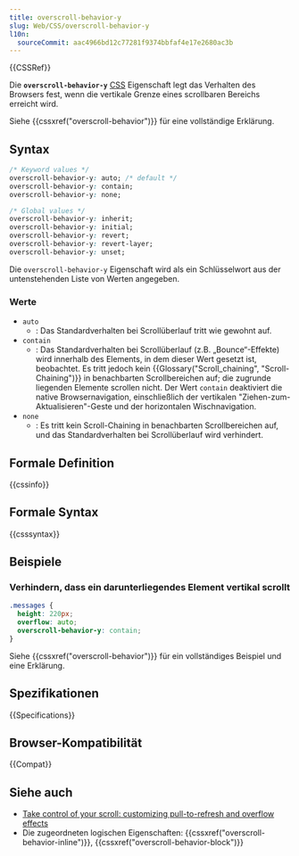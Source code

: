 ```yaml
---
title: overscroll-behavior-y
slug: Web/CSS/overscroll-behavior-y
l10n:
  sourceCommit: aac4966bd12c77281f9374bbfaf4e17e2680ac3b
---
```


{{CSSRef}}

Die **`overscroll-behavior-y`** [CSS](/de/docs/Web/CSS) Eigenschaft legt das Verhalten des Browsers fest, wenn die vertikale Grenze eines scrollbaren Bereichs erreicht wird.

Siehe {{cssxref("overscroll-behavior")}} für eine vollständige Erklärung.

## Syntax

```css
/* Keyword values */
overscroll-behavior-y: auto; /* default */
overscroll-behavior-y: contain;
overscroll-behavior-y: none;

/* Global values */
overscroll-behavior-y: inherit;
overscroll-behavior-y: initial;
overscroll-behavior-y: revert;
overscroll-behavior-y: revert-layer;
overscroll-behavior-y: unset;
```

Die `overscroll-behavior-y` Eigenschaft wird als ein Schlüsselwort aus der untenstehenden Liste von Werten angegeben.

### Werte

- `auto`
  - : Das Standardverhalten bei Scrollüberlauf tritt wie gewohnt auf.
- `contain`
  - : Das Standardverhalten bei Scrollüberlauf (z.B. „Bounce“-Effekte) wird innerhalb des Elements, in dem dieser Wert gesetzt ist, beobachtet. Es tritt jedoch kein {{Glossary("Scroll_chaining", "Scroll-Chaining")}} in benachbarten Scrollbereichen auf; die zugrunde liegenden Elemente scrollen nicht. Der Wert `contain` deaktiviert die native Browsernavigation, einschließlich der vertikalen "Ziehen-zum-Aktualisieren"-Geste und der horizontalen Wischnavigation.
- `none`
  - : Es tritt kein Scroll-Chaining in benachbarten Scrollbereichen auf, und das Standardverhalten bei Scrollüberlauf wird verhindert.

## Formale Definition

{{cssinfo}}

## Formale Syntax

{{csssyntax}}

## Beispiele

### Verhindern, dass ein darunterliegendes Element vertikal scrollt

```css
.messages {
  height: 220px;
  overflow: auto;
  overscroll-behavior-y: contain;
}
```

Siehe {{cssxref("overscroll-behavior")}} für ein vollständiges Beispiel und eine Erklärung.

## Spezifikationen

{{Specifications}}

## Browser-Kompatibilität

{{Compat}}

## Siehe auch

- [Take control of your scroll: customizing pull-to-refresh and overflow effects](https://developer.chrome.com/blog/overscroll-behavior/#demo)
- Die zugeordneten logischen Eigenschaften: {{cssxref("overscroll-behavior-inline")}}, {{cssxref("overscroll-behavior-block")}}

